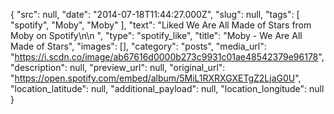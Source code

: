 {
  "src": null,
  "date": "2014-07-18T11:44:27.000Z",
  "slug": null,
  "tags": [
    "spotify",
    "Moby",
    "Moby"
  ],
  "text": "Liked We Are All Made of Stars from Moby on Spotify\n\n ",
  "type": "spotify_like",
  "title": "Moby - We Are All Made of Stars",
  "images": [],
  "category": "posts",
  "media_url": "https://i.scdn.co/image/ab67616d0000b273c9931c01ae48542379e96178",
  "description": null,
  "preview_url": null,
  "original_url": "https://open.spotify.com/embed/album/5MiL1RXRXGXETgZ2LjaG0U",
  "location_latitude": null,
  "additional_payload": null,
  "location_longitude": null
}